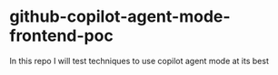 # github-copilot-agent-mode-frontend-poc
In this repo I will test techniques to use copilot agent mode at its best
